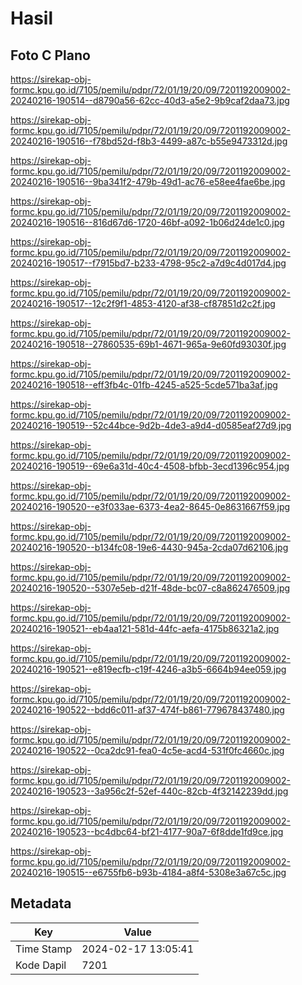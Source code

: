# Hasil

## Foto C Plano

https://sirekap-obj-formc.kpu.go.id/7105/pemilu/pdpr/72/01/19/20/09/7201192009002-20240216-190514--d8790a56-62cc-40d3-a5e2-9b9caf2daa73.jpg

https://sirekap-obj-formc.kpu.go.id/7105/pemilu/pdpr/72/01/19/20/09/7201192009002-20240216-190516--f78bd52d-f8b3-4499-a87c-b55e9473312d.jpg

https://sirekap-obj-formc.kpu.go.id/7105/pemilu/pdpr/72/01/19/20/09/7201192009002-20240216-190516--9ba341f2-479b-49d1-ac76-e58ee4fae6be.jpg

https://sirekap-obj-formc.kpu.go.id/7105/pemilu/pdpr/72/01/19/20/09/7201192009002-20240216-190516--816d67d6-1720-46bf-a092-1b06d24de1c0.jpg

https://sirekap-obj-formc.kpu.go.id/7105/pemilu/pdpr/72/01/19/20/09/7201192009002-20240216-190517--f7915bd7-b233-4798-95c2-a7d9c4d017d4.jpg

https://sirekap-obj-formc.kpu.go.id/7105/pemilu/pdpr/72/01/19/20/09/7201192009002-20240216-190517--12c2f9f1-4853-4120-af38-cf87851d2c2f.jpg

https://sirekap-obj-formc.kpu.go.id/7105/pemilu/pdpr/72/01/19/20/09/7201192009002-20240216-190518--27860535-69b1-4671-965a-9e60fd93030f.jpg

https://sirekap-obj-formc.kpu.go.id/7105/pemilu/pdpr/72/01/19/20/09/7201192009002-20240216-190518--eff3fb4c-01fb-4245-a525-5cde571ba3af.jpg

https://sirekap-obj-formc.kpu.go.id/7105/pemilu/pdpr/72/01/19/20/09/7201192009002-20240216-190519--52c44bce-9d2b-4de3-a9d4-d0585eaf27d9.jpg

https://sirekap-obj-formc.kpu.go.id/7105/pemilu/pdpr/72/01/19/20/09/7201192009002-20240216-190519--69e6a31d-40c4-4508-bfbb-3ecd1396c954.jpg

https://sirekap-obj-formc.kpu.go.id/7105/pemilu/pdpr/72/01/19/20/09/7201192009002-20240216-190520--e3f033ae-6373-4ea2-8645-0e8631667f59.jpg

https://sirekap-obj-formc.kpu.go.id/7105/pemilu/pdpr/72/01/19/20/09/7201192009002-20240216-190520--b134fc08-19e6-4430-945a-2cda07d62106.jpg

https://sirekap-obj-formc.kpu.go.id/7105/pemilu/pdpr/72/01/19/20/09/7201192009002-20240216-190520--5307e5eb-d21f-48de-bc07-c8a862476509.jpg

https://sirekap-obj-formc.kpu.go.id/7105/pemilu/pdpr/72/01/19/20/09/7201192009002-20240216-190521--eb4aa121-581d-44fc-aefa-4175b86321a2.jpg

https://sirekap-obj-formc.kpu.go.id/7105/pemilu/pdpr/72/01/19/20/09/7201192009002-20240216-190521--e819ecfb-c19f-4246-a3b5-6664b94ee059.jpg

https://sirekap-obj-formc.kpu.go.id/7105/pemilu/pdpr/72/01/19/20/09/7201192009002-20240216-190522--bdd6c011-af37-474f-b861-779678437480.jpg

https://sirekap-obj-formc.kpu.go.id/7105/pemilu/pdpr/72/01/19/20/09/7201192009002-20240216-190522--0ca2dc91-fea0-4c5e-acd4-531f0fc4660c.jpg

https://sirekap-obj-formc.kpu.go.id/7105/pemilu/pdpr/72/01/19/20/09/7201192009002-20240216-190523--3a956c2f-52ef-440c-82cb-4f32142239dd.jpg

https://sirekap-obj-formc.kpu.go.id/7105/pemilu/pdpr/72/01/19/20/09/7201192009002-20240216-190523--bc4dbc64-bf21-4177-90a7-6f8dde1fd9ce.jpg

https://sirekap-obj-formc.kpu.go.id/7105/pemilu/pdpr/72/01/19/20/09/7201192009002-20240216-190515--e6755fb6-b93b-4184-a8f4-5308e3a67c5c.jpg


## Metadata

| Key        | Value               |
| ---------- | ------------------- |
| Time Stamp | 2024-02-17 13:05:41 |
| Kode Dapil | 7201                |



